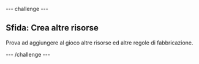 --- challenge ---
## Sfida: Crea altre risorse
Prova ad aggiungere al gioco altre risorse ed altre regole di fabbricazione.



--- /challenge ---